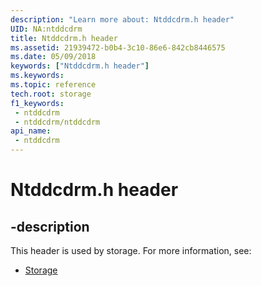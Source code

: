 ```yaml
---
description: "Learn more about: Ntddcdrm.h header"
UID: NA:ntddcdrm
title: Ntddcdrm.h header
ms.assetid: 21939472-b0b4-3c10-86e6-842cb8446575
ms.date: 05/09/2018
keywords: ["Ntddcdrm.h header"]
ms.keywords: 
ms.topic: reference
tech.root: storage
f1_keywords:
 - ntddcdrm
 - ntddcdrm/ntddcdrm
api_name:
 - ntddcdrm
---
```


# Ntddcdrm.h header


## -description

This header is used by storage. For more information, see:

- [Storage](../_storage/index.md)

